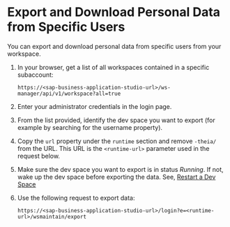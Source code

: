<!-- loio8091e47403f2469e824e4d6841fea22d -->

# Export and Download Personal Data from Specific Users

You can export and download personal data from specific users from your workspace.

1.  In your browser, get a list of all workspaces contained in a specific subaccount:

    ```
    https://<sap-business-application-studio-url>/ws-manager/api/v1/workspace?all=true
    ```

2.  Enter your administrator credentials in the login page.
3.  From the list provided, identify the dev space you want to export \(for example by searching for the username property\).
4.  Copy the `url` property under the `runtime` section and remove `-theia/` from the URL. This URL is the `<runtime-url>` parameter used in the request below.
5.  Make sure the dev space you want to export is in status *Running*. If not, wake up the dev space before exporting the data. See, [Restart a Dev Space](Restart_a_Dev_Space_1f54583.md)
6.  Use the following request to export data:

    ```
    https://<sap-business-application-studio-url>/login?e=<runtime-url>/wsmaintain/export
    ```


